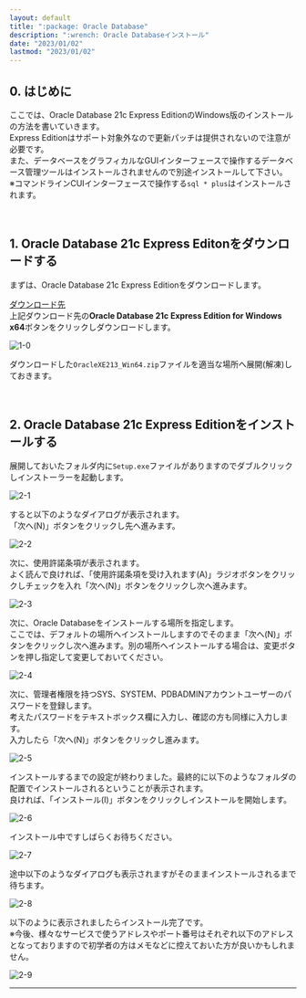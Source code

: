 ```yaml
---
layout: default
title: ":package: Oracle Database"
description: ":wrench: Oracle Databaseインストール"
date: "2023/01/02"
lastmod: "2023/01/02"
---
```


## 0. はじめに  
ここでは、Oracle Database 21c Express EditionのWindows版のインストールの方法を書いていきます。  
Express Editionはサポート対象外なので更新パッチは提供されないので注意が必要です。  
また、データベースをグラフィカルなGUIインターフェースで操作するデータベース管理ツールはインストールされませんので別途インストールして下さい。  
※コマンドラインCUIインターフェースで操作する`sql * plus`はインストールされます。  

<br />

## 1. Oracle Database 21c Express Editonをダウンロードする  
まずは、Oracle Database 21c Express Editionをダウンロードします。  

[ダウンロード先](https://www.oracle.com/jp/database/technologies/xe-downloads.html)  
上記ダウンロード先の**Oracle Database 21c Express Edition for Windows x64**ボタンをクリックしダウンロードします。  

![1-0](Inst/Inst0.png)  

ダウンロードした`OracleXE213_Win64.zip`ファイルを適当な場所へ展開(解凍)しておきます。  

<br />

## 2. Oracle Database 21c Express Editionをインストールする  
展開しておいたフォルダ内に`Setup.exe`ファイルがありますのでダブルクリックしインストーラーを起動します。  

![2-1](Inst/Inst1.png)  

すると以下のようなダイアログが表示されます。  
「次へ(N)」ボタンをクリックし先へ進みます。  

![2-2](Inst/Inst2.png)  

次に、使用許諾条項が表示されます。  
よく読んで良ければ、「使用許諾条項を受け入れます(A)」ラジオボタンをクリックしチェックを入れ「次へ(N)」ボタンをクリックし次へ進みます。  

![2-3](Inst/Inst3.png)  

次に、Oracle Databaseをインストールする場所を指定します。  
ここでは、デフォルトの場所へインストールしますのでそのまま「次へ(N)」ボタンをクリックし次へ進みます。別の場所へインストールする場合は、変更ボタンを押し指定して変更しておいてください。  

![2-4](Inst/Inst4.png)  

次に、管理者権限を持つSYS、SYSTEM、PDBADMINアカウントユーザーのパスワードを登録します。  
考えたパスワードをテキストボックス欄に入力し、確認の方も同様に入力します。  
入力したら「次へ(N)」ボタンをクリックし進みます。  

![2-5](Inst/Inst5.png)  

インストールするまでの設定が終わりました。最終的に以下のようなフォルダの配置でインストールされるということが表示されます。  
良ければ、「インストール(I)」ボタンをクリックしインストールを開始します。  

![2-6](Inst/Inst6.png)  

インストール中ですしばらくお待ちください。  

![2-7](Inst/Inst7.png)  

途中以下のようなダイアログも表示されますがそのままインストールされるまで待ちます。  

![2-8](Inst/Inst8.png)  

以下のように表示されましたらインストール完了です。  
※今後、様々なサービスで使うアドレスやポート番号はそれぞれ以下のアドレスとなっておりますので初学者の方はメモなどに控えておいた方が良いかもしれません。  

![2-9](Inst/Inst9.png)  

___